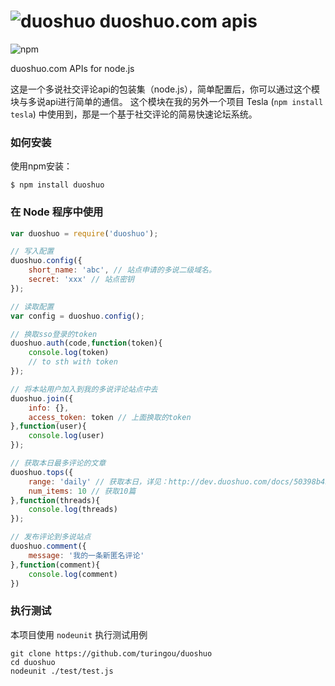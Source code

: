 ![duoshuo](http://ds.cdncache.org/avatar-50/205/32880.jpg) duoshuo.com apis
=========
![npm](https://badge.fury.io/js/duoshuo.png)

duoshuo.com APIs for node.js

这是一个多说社交评论api的包装集（node.js），简单配置后，你可以通过这个模块与多说api进行简单的通信。
这个模块在我的另外一个项目 Tesla (`npm install tesla`) 中使用到，那是一个基于社交评论的简易快速论坛系统。

### 如何安装

使用npm安装：

````
$ npm install duoshuo
````

### 在 Node 程序中使用

````javascript
var duoshuo = require('duoshuo');

// 写入配置
duoshuo.config({
    short_name: 'abc', // 站点申请的多说二级域名。
    secret: 'xxx' // 站点密钥
});

// 读取配置
var config = duoshuo.config();

// 换取sso登录的token
duoshuo.auth(code,function(token){
    console.log(token)
    // to sth with token    
});

// 将本站用户加入到我的多说评论站点中去
duoshuo.join({
    info: {},
    access_token: token // 上面换取的token
},function(user){
    console.log(user)
});

// 获取本日最多评论的文章
duoshuo.tops({
    range: 'daily' // 获取本日，详见：http://dev.duoshuo.com/docs/50398b4b8551ece011000023
    num_items: 10 // 获取10篇
},function(threads){
    console.log(threads)
});

// 发布评论到多说站点
duoshuo.comment({
    message: '我的一条新匿名评论'   
},function(comment){
    console.log(comment)
})

````

### 执行测试

本项目使用 `nodeunit` 执行测试用例

````
git clone https://github.com/turingou/duoshuo
cd duoshuo
nodeunit ./test/test.js
````